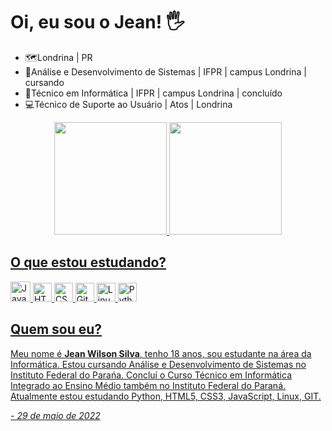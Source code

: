 
<h1>Oi, eu sou o Jean! 🖐️</h1>

<ul>
    <li>🗺️Londrina | PR<br></li>
    <li>📝Análise e Desenvolvimento de Sistemas | IFPR | campus Londrina | cursando<br></li>
    <li>📝Técnico em Informática | IFPR | campus Londrina | concluído<br></li>
    <li>💻Técnico de Suporte ao Usuário | Atos | Londrina</li>
</ul>

<div align="center">
  <a href="https://github.com/jean-ws">
  <img height="180em" src="https://github-readme-stats.vercel.app/api?username=jean-ws&show_icons=true&theme=dracula&include_all_commits=true&count_private=true"/>
  <img height="180em" src="https://github-readme-stats.vercel.app/api/top-langs/?username=jean-ws&layout=compact&langs_count=7&theme=dracula"/>
</div>

<h2>O que estou estudando?</h2>
<p>
<img src="https://cdn.jsdelivr.net/gh/devicons/devicon/icons/javascript/javascript-original.svg" alt="JavaScript" height="32" width="32">
<img src="https://cdn.jsdelivr.net/gh/devicons/devicon/icons/html5/html5-original.svg" alt="HTML5" height="30" width="30">
<img src="https://cdn.jsdelivr.net/gh/devicons/devicon/icons/css3/css3-original.svg" alt="CSS3" height="30" width="30">
<img src="https://cdn.jsdelivr.net/gh/devicons/devicon/icons/git/git-original.svg" alt="Git" height="30" width="30" >
<img src="https://cdn.jsdelivr.net/gh/devicons/devicon/icons/linux/linux-original.svg" alt="Linux" height="30" width="30" >
<img src="https://cdn.jsdelivr.net/gh/devicons/devicon/icons/python/python-original.svg" alt="Python" height="30" width="30" >
</p>
  
<h2>Quem sou eu?</h2>
            <p>
                Meu nome é <strong>Jean Wilson Silva</strong>, tenho 18 anos, sou estudante na área da Informática. Estou cursando Análise e Desenvolvimento de Sistemas no Instituto Federal do Parańa. Concluí o Curso Técnico em Informática Integrado ao Ensino Médio também no Instituto Federal do Paraná. Atualmente estou estudando  Python, HTML5, CSS3, JavaScript, Linux, GIT.
                <p><em>- 29 de maio de 2022</em></p>
            </p>
